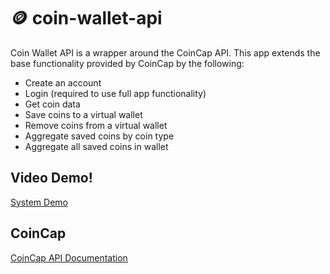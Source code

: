 # 🪙 coin-wallet-api

Coin Wallet API is a wrapper around the CoinCap API. This app extends the base functionality provided by CoinCap by the following:

* Create an account
* Login (required to use full app functionality)
* Get coin data
* Save coins to a virtual wallet
* Remove coins from a virtual wallet
* Aggregate saved coins by coin type
* Aggregate all saved coins in wallet


## Video Demo!
[System Demo](https://drive.google.com/file/d/1LYOCY7CTko8y7tPF6MjcaZ2qxPvLS-Qm/view?usp=sharing)

## CoinCap
[CoinCap API Documentation](https://docs.coincap.io/#ee30bea9-bb6b-469d-958a-d3e35d442d7a)